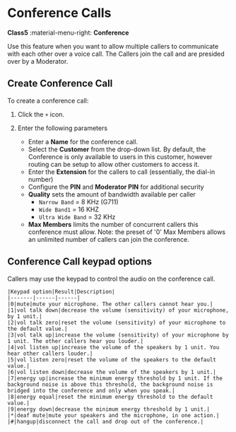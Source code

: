 # Conference Calls
**Class5** :material-menu-right: **Conference**

Use this feature when you want to allow multiple callers to communicate with each other over a voice call. The Callers join the call and are presided over by a Moderator. 

## Create Conference Call
To create a conference call:

1. Click the `+` icon.
2. Enter the following parameters

    * Enter a **Name** for the conference call.
    * Select the **Customer** from the drop-down list. By default, the Conference is only available to users in this customer, however routing can be setup to allow other customers to access it.
    * Enter the **Extension** for the callers to call (essentially, the dial-in number)
    * Configure the **PIN** and **Moderator PIN** for additional security 
    * **Quality** sets the amount of bandwidth available per caller
        * `Narrow Band` = 8 KHz (G711)
        * `Wide Band1` = 16 KHZ
        * `Ultra Wide Band` = 32 KHz
    * **Max Members** limits the number of concurrent callers this conference must allow. Note: the preset of '0' Max Members allows an unlimited number of callers can join the conference. 
   

## Conference Call keypad options
Callers may use the keypad to control the audio on the conference call. 

    |Keypad option|Result|Description|
    |-------|------|------|
    |0|mute|mute your microphone. The other callers cannot hear you.|
    |1|vol talk down|decrease the volume (sensitivity) of your microphone, by 1 unit.|
    |2|vol talk zero|reset the volume (sensitivity) of your microphone to the default value.|
    |3|vol talk up|increase the volume (sensitivity) of your microphone by 1 unit. The other callers hear you louder.|
    |4|vol listen up|increase the volume of the speakers by 1 unit. You hear other callers louder.|
    |5|vol listen zero|reset the volume of the speakers to the default value.|
    |6|vol listen down|decrease the volume of the speakers by 1 unit.|
    |7|energy up|increase the minimum energy threshold by 1 unit. If the background noise is above this threshold, the background noise is bridged into the conference and only when you speak.|
    |8|energy equal|reset the minimum energy threshold to the default value.|
    |9|energy down|decrease the minimum energy threshold by 1 unit.|
    |*|deaf mute|mute your speakers and the microphone, in one action.|
    |#|hangup|disconnect the call and drop out of the conference.|


